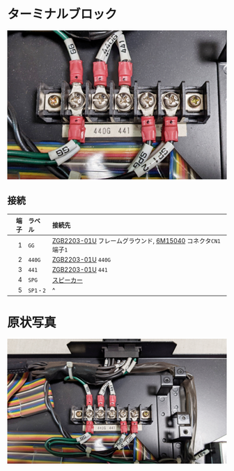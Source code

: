 # ターミナルブロック
![ターミナルブロック](https://github.com/smdn/txline-map-display/blob/images/doc/modules/terminal-block/face.jpg)

## 接続
|端子|ラベル    |接続先|
|---:|:---------|:-----|
|1   |`GG`      |[ZGB2203-01U](../ZGB2203-01U/README.md) フレームグラウンド, [6M15040](../6M15040/README.md) コネクタ`CN1`端子`1`|
|2   |`440G`    |[ZGB2203-01U](../ZGB2203-01U/README.md) `440G`|
|3   |`441`     |[ZGB2203-01U](../ZGB2203-01U/README.md) `441`|
|4   |`SPG`     |[スピーカー](../speaker/README.md)|
|5   |`SP1・2`  |^|

# 原状写真
![原状写真](https://github.com/smdn/txline-map-display/blob/images/doc/modules/terminal-block/original-condition_0.jpg)
